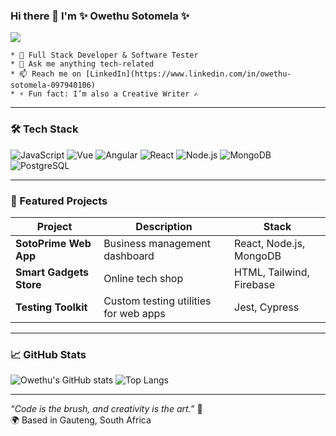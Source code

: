 ### Hi there 👋  I'm  ✨ Owethu Sotomela ✨

![](https://komarev.com/ghpvc/?username=OwethuSotomela&label=Owethu+Sotomela's+Profile+Views&color=ff69b4)

<!--  * 🔭 I’m currently working on "airbnbmernstack App" -->
<!--  * 👯 I’m looking to collaborate on Building IOS / Android apps -->
	* 🚀 Full Stack Developer & Software Tester  
    * 💬 Ask me anything tech-related  
    * 📫 Reach me on [LinkedIn](https://www.linkedin.com/in/owethu-sotomela-097940106)  
    * ⚡ Fun fact: I’m also a Creative Writer ✍️

---

### 🛠️ Tech Stack

![JavaScript](https://img.shields.io/badge/-JavaScript-F7DF1E?logo=javascript&logoColor=black&style=flat)
![Vue](https://img.shields.io/badge/-Vue.js-4FC08D?logo=vue.js&logoColor=white&style=flat)
![Angular](https://img.shields.io/badge/-Angular-DD0031?logo=angular&logoColor=white&style=flat)
![React](https://img.shields.io/badge/-React-61DAFB?logo=react&logoColor=black&style=flat)
![Node.js](https://img.shields.io/badge/-Node.js-339933?logo=node.js&logoColor=white&style=flat)
![MongoDB](https://img.shields.io/badge/-MongoDB-47A248?logo=mongodb&logoColor=white&style=flat)
![PostgreSQL](https://img.shields.io/badge/-PostgreSQL-336791?logo=postgresql&logoColor=white&style=flat)

---

### 📂 Featured Projects

| Project | Description | Stack |
|--------|-------------|--------|
| **SotoPrime Web App** | Business management dashboard | React, Node.js, MongoDB |
| **Smart Gadgets Store** | Online tech shop | HTML, Tailwind, Firebase |
| **Testing Toolkit** | Custom testing utilities for web apps | Jest, Cypress |

---

### 📈 GitHub Stats

![Owethu's GitHub stats](https://github-readme-stats.vercel.app/api?username=owethusotomela&show_icons=true&theme=calm)
![Top Langs](https://github-readme-stats.vercel.app/api/top-langs/?username=owethusotomela&layout=compact&theme=calm)

---

_“Code is the brush, and creativity is the art.”_ 🎨  
🌍 Based in Gauteng, South Africa
